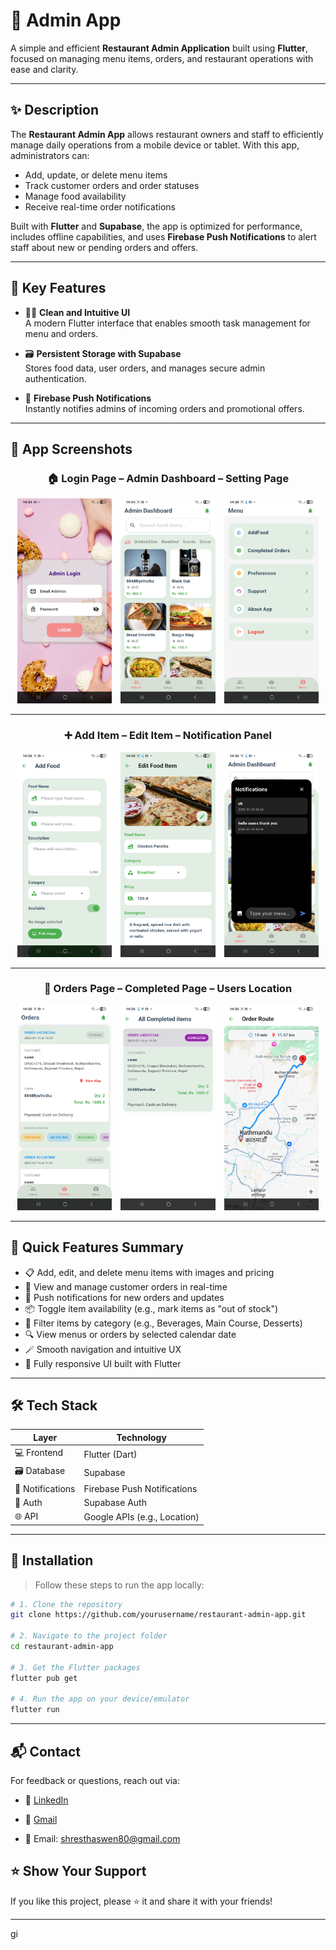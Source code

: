 # 📝 Admin App

A simple and efficient **Restaurant Admin Application** built using **Flutter**, focused on managing menu items, orders, and restaurant operations with ease and clarity.

---

## ✨ Description

The **Restaurant Admin App** allows restaurant owners and staff to efficiently manage daily operations from a mobile device or tablet. With this app, administrators can:

- Add, update, or delete menu items  
- Track customer orders and order statuses  
- Manage food availability  
- Receive real-time order notifications  

Built with **Flutter** and **Supabase**, the app is optimized for performance, includes offline capabilities, and uses **Firebase Push Notifications** to alert staff about new or pending orders and offers.

---

## 🔑 Key Features

- 🧑‍🎨 **Clean and Intuitive UI**  
  A modern Flutter interface that enables smooth task management for menu and orders.

- 🗃️ **Persistent Storage with Supabase**  
  Stores food data, user orders, and manages secure admin authentication.

- 🔔 **Firebase Push Notifications**  
  Instantly notifies admins of incoming orders and promotional offers.

---

## 📸 App Screenshots

<h3 align="center">🏠 Login Page – Admin Dashboard – Setting Page</h3>

<p align="center">
  <img src="./screenshots/Adminloginpage.jpg" alt="Login Page" width="30%" style="display:inline-block;margin:0 1%;" />
  <img src="./screenshots/Admindashboard.jpg" alt="Admin Dashboard" width="30%" style="display:inline-block;margin:0 1%;" />
  <img src="./screenshots/Settingpage.jpg" alt="Setting Page" width="30%" style="display:inline-block;margin:0 1%;" />
</p>

---

<h3 align="center">➕ Add Item – Edit Item – Notification Panel</h3>

<p align="center">
  <img src="./screenshots/Addpage.jpg" alt="Add Page" width="30%" style="display:inline-block;margin:0 1%;" />
  <img src="./screenshots/Editpage.jpg" alt="Edit Page" width="30%" style="display:inline-block;margin:0 1%;" />
  <img src="./screenshots/Notification.jpg" alt="Notification Page" width="30%" style="display:inline-block;margin:0 1%;" />
</p>

---

<h3 align="center">📝 Orders Page – Completed Page – Users Location</h3>

<p align="center">
  <img src="./screenshots/Orderpage.jpg" alt="Order Page" width="30%" style="display:inline-block;margin:0 1%;" />
  <img src="./screenshots/Completedpage.jpg" alt="Completed Page" width="30%" style="display:inline-block;margin:0 1%;" />
  <img src="./screenshots/Map.jpg" alt="Map Page" width="30%" style="display:inline-block;margin:0 1%;" />
</p>

---

## 🚀 Quick Features Summary

- 📋 Add, edit, and delete menu items with images and pricing  
- 🧾 View and manage customer orders in real-time  
- 🔔 Push notifications for new orders and updates  
- 📦 Toggle item availability (e.g., mark items as "out of stock")  
- 🧠 Filter items by category (e.g., Beverages, Main Course, Desserts)  
- 🔍 View menus or orders by selected calendar date  
- 🪄 Smooth navigation and intuitive UX  
- 🎯 Fully responsive UI built with Flutter  

---

## 🛠️ Tech Stack

| Layer           | Technology                   |
|-----------------|------------------------------|
| 💻 Frontend     | Flutter (Dart)               |
| 🗃️ Database     | Supabase                     |
| 🔔 Notifications| Firebase Push Notifications  |
| 🔐 Auth         | Supabase Auth                |
| 🌐 API          | Google APIs (e.g., Location) |

---

## 🔧 Installation

> Follow these steps to run the app locally:

```bash
# 1. Clone the repository
git clone https://github.com/yourusername/restaurant-admin-app.git

# 2. Navigate to the project folder
cd restaurant-admin-app

# 3. Get the Flutter packages
flutter pub get

# 4. Run the app on your device/emulator
flutter run
```
---
## 📬 Contact

For feedback or questions, reach out via:

- 💼 [LinkedIn](https://www.linkedin.com/in/swen-shrestha-a89041304/)
- 📧 [Gmail](shresthaswen80@gmail.com)

- 📧 Email: [shresthaswen80@gmail.com](mailto:shresthaswen80@gmail.com)

## ⭐️ Show Your Support

If you like this project, please ⭐️ it and share it with your friends!

---
gi
